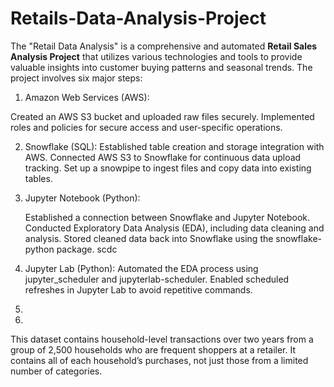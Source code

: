 # Retails-Data-Analysis-Project
The "Retail Data Analysis" is a comprehensive and automated **Retail Sales Analysis Project** that utilizes various technologies and tools to provide valuable insights into customer buying patterns and seasonal trends. The project involves six major steps:
1. Amazon Web Services (AWS):
   
Created an AWS S3 bucket and uploaded raw files securely. Implemented roles and policies for secure access and user-specific operations.

2. Snowflake (SQL):
Established table creation and storage integration with AWS.
Connected AWS S3 to Snowflake for continuous data upload tracking. Set up a snowpipe to ingest files and copy data into existing tables.

3. Jupyter Notebook (Python):
   
   Established a connection between Snowflake and Jupyter Notebook.
Conducted Exploratory Data Analysis (EDA), including data cleaning and analysis. Stored cleaned data back into Snowflake using the snowflake-python package.
scdc

4. Jupyter Lab (Python):
   Automated the EDA process using jupyter_scheduler and jupyterlab-scheduler.
Enabled scheduled refreshes in Jupyter Lab to avoid repetitive commands. 
6. 
7. 
   
This dataset contains household-level transactions over two years from a group of 2,500 households who are frequent shoppers at a retailer. It contains all of each household’s purchases, not just those from a limited number of categories.


